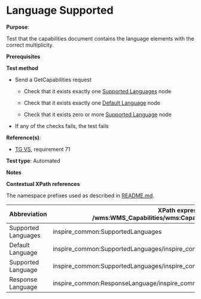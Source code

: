 # Language Supported

**Purpose**:

Test that the capabilities document contains the language elements with the correct multiplicity.

**Prerequisites**

**Test method**

* Send a GetCapabilities request

    * Check that it exists exactly one [Supported Languages](#supportedLanguages) node

    * Check that it exists exactly one [Default Language](#defaultLanguage) node

    * Check that it exists zero or more [Supported Language](#supportedLanguage) node

* If any of the checks fails, the test fails

**Reference(s)**:

* [TG VS](./README.md#ref_TG_VS), requirement 71

**Test type**: Automated

**Notes**

**Contextual XPath references**

The namespace prefixes used as described in [README.md](./README.md#namespaces).

Abbreviation                                               |  XPath expression (relative to /wms:WMS_Capabilities/wms:Capability/inspire_vs:ExtendedCapabilities)
---------------------------------------------------------- | -------------------------------------------------------------------------
Supported Languages <a name="supportedLanguages"></a> | inspire_common:SupportedLanguages
Default Language <a name="defaultLanguage"></a> | inspire_common:SupportedLanguages/inspire_common:DefaultLanguage/inspire_common:Language
Supported Language <a name="supportedLanguage"></a> | inspire_common:SupportedLanguages/inspire_common:SupportedLanguage/inspire_common:Language
Response Language <a name="responseLanguage"></a> | inspire_common:ResponseLanguage/inspire_common:Language